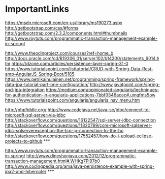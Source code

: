 # ImportantLinks

https://msdn.microsoft.com/en-us/library/ms190273.aspx
http://getbootstrap.com/css/#forms
http://getbootstrap.com/2.3.2/components.html#thumbnails
http://www.roytuts.com/programmatic-transaction-management-example-in-spring/

http://www.theodinproject.com/courses?ref=home_b
http://docs.oracle.com/cd/B19306_01/server.102/b14200/statements_6014.htm
https://dzone.com/articles/persistence-layer-spring-31-0
https://www.tutorialspoint.com/listtutorial/CRUD-with-Spring-Data-Rest-amp-AngularJS-Spring-Boot/5185
https://www.petrikainulainen.net/programming/spring-framework/spring-data-jpa-tutorial-part-one-configuration/
http://www.javatpoint.com/spring-and-jpa-integration
https://medium.com/opinionated-angularjs/techniques-for-authentication-in-angularjs-applications-7bbf0346acec#.umqfms5ow
https://www.tutorialspoint.com/angularjs/angularjs_nav_menu.htm

http://phpfiddle.org/
http://www.codejava.net/java-se/jdbc/connect-to-microsoft-sql-server-via-jdbc
http://stackoverflow.com/questions/16122547/sql-server-jdbc-connection
http://stackoverflow.com/questions/11820799/com-microsoft-sqlserver-jdbc-sqlserverexception-the-tcp-ip-connection-to-the-ho
http://stackoverflow.com/questions/17552457/how-do-i-upload-eclipse-projects-to-github ***

http://www.roytuts.com/programmatic-transaction-management-example-in-spring/
http://www.dineshonjava.com/2012/12/programmatic-transaction-management.html#.WHKg7Pl97b0
http://www.codingpedia.org/ama/java-persistence-example-with-spring-jpa2-and-hibernate/ ***
